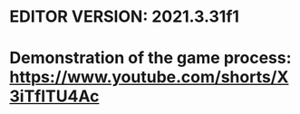 # EDITOR VERSION: 2021.3.31f1

# Demonstration of the game process: https://www.youtube.com/shorts/X3iTfITU4Ac
